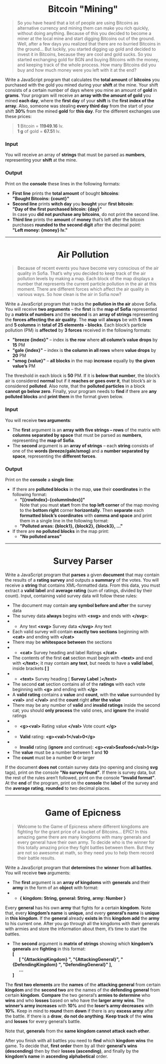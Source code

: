 # <div align="center">Bitcoin "Mining"<div>
> So you have heard that a lot of people are using Bitcoins as alternative currency and mining them can make you rich quickly, without doing anything. Because of this you decided to become a miner at the local mine and start digging Bitcoins out of the ground. Well, after a few days you realized that there are no burried Bitcoins in the ground... But luckily, you started digging up gold and decided to invest it in Bitcoins, because they are cool and gold sucks. So you
started exchanging gold for BGN and buying Bitcoins with the money, and keeping track of the whole process. How many Bitcoins did you buy and how much money were you left with it at the end?

Write a JavaScript program that calculates the **total amount** of **bitcoins** you purchased with the gold you mined during your **shift** at the mine. Your shift consists of a certain number of days where you mine an amount of **gold** in **grams**. Your program will receive an **array with the amount of gold** you mined **each day**, where the **first day** of your **shift** is the **first index of the array**. Also, someone was stealing **every third day** from the start of your shift **30%** from the mined **gold** for **this day**.
For the different exchanges use these prices:
>**1** Bitcoin = **11949.16** lv.<br />
**1 g** of gold = **67.51** lv.

### Input
You will receive an array of **strings** that must be parsed as **numbers**, representing your **shift** at the mine.
### Output
Print on the **console** these lines in the following formats:<br />
* **First line** prints the **total amount** of bought **bitcoins**:<br />
**"Bought Bitcoins: {count}"**<br />
* **Second line** prints **witch day** you **bought** your **first bitcoin**:<br />
**"Day of the first purchased bitcoin: {day}"**<br />
In case you **did not purchase any bitcoins**, do not print the second line.
* **Third line** prints the **amount** of **money** that’s left after the bitcoin purchases **rounded to the second digit** after the decimal point:<br />
**"Left money: {money} lv."**

---
# <div align="center">Air Pollution</div>
> Because of recent events you have become very conscious of the air quality in Sofia. That’s why you decided to keep track of the air pollution levels by making a map. Each block of the map displays a number that represents the current particle pollution in the air at this moment. There are different forces which affect the air quality in various ways. So how clean is the air in Sofia now?
>
Write a JavaScript program that tracks the **pollution in the air** above Sofia. You will receive **two arguments** – the **first** is the **map of Sofia** represented by a **matrix of numbers** and the **second** is an **array of strings** representing the **forces affecting the air quality**. The **map** will **always** be with **5 rows** and **5 columns** in **total of 25 elements - blocks**.
Each block’s particle pollution (PM) is **affected** by **3 forces** received in the following formats:
* **"breeze {index}"** – index is **the row** where **all column’s value drops** by **15** PM
* **"gale {index}"** – index is **the column in all rows** where **value drops** by **20** PM
* **"smog {value}"** – **all blocks** in the map **increase** equally by **the given value’s** PM

The threshold in each block is **50** PM. If it is **below that number**, the block’s air is considered **normal** but if it **reaches or goes over it**, that block’s air is considered **polluted**. Also note, that the **polluted particles** in a block **cannot go
below zero**.
Finally, your program needs to **find** if there are **any polluted blocks** and **print them** in the format given below.
### Input
You will receive **two arguments**:
* The **first** argument is an **array with five strings – rows** of the matrix with **columns separated by space** that must be parsed as **numbers**, representing the **map of Sofia**.
* The **second** argument is an **array of strings** – each **string** consists of one of the **words (breeze/gale/smog)** and a **number separated by space**, representing the **different forces**.
### Output
Print on the **console** a **single line**:
* If there are **polluted blocks** in the map, **use** their **coordinates** in the following format:<br />
	* **"[{rowIndex}-{columnIndex}]"**<br />
Note that you must **start** from the **top left corner** of the map moving to the **bottom right** corner **horizontally**. Then **separate** each **formatted block’s coordinates** with **comma and space** and print them in a single line in the following format:
	* **"Polluted areas: {block1}, {block2}, {block3}, …"**
* If there are **no polluted blocks** in the map print:
	* **"No polluted areas"**
---
# <div align="center">Survey Parser</div>
Write a JavaScript program that **parses** a given **document** that may contain the results of a **rating survey** and outputs a **summary** of the votes. You will receive a **string** that contains XML-formatted data. From this data, you must extract a **valid label** and **average rating** (sum of ratings, divided by their count). Input, containing valid survey data will follow these rules:
* The document may contain **any symbol before and after** the survey data
* The survey data **always** begins with **\<svg>** and ends with **\</svg>**:
* * Any text **\<svg>** Survey data **\</svg>** Any text
* Each valid survey will contain **exactly two sections** beginning with **\<cat>** and ending with **\</cat>**
* There may be **whitespace between** the sections<br />
* * **\<cat>** Survey heading and label **</cat><cat>** Ratings **\</cat>**
* The contents of the first **cat** section must begin with **\<text>** and end with **\</text>**; it may contain **any text**, but needs to have a **valid label**, inside brackets **[ ]**
* * **\<text>** Survey heading [ **Survey Label** ]**\</text>**
* The second **cat** section contains all of the **ratings** with each vote beginning with **\<g>** and ending with **\</g>**
* A **valid rating** contains a **value** and **count**, with the **value** surrounded by **\<val>** and **\</val>** and the **count** right **after the value**
* There may be any number of **valid** and **invalid ratings** inside the second cat; you should **only process** the valid ones, and **ignore** the invalid ratings
* * **\<g>\<val>** Rating value **\</val>** Vote count **\</g>**
* * **Valid** rating: **\<g>\<val>1\</val>0\</g>**
* * **Invalid** rating (**ignore** and continue): **\<g>\<val>Seafood\</val>1\</g>**
* The **value** must be a number between **1** and **10**
* The **count** must be a number **0** or larger

If the document **does not** contain survey data (no opening and closing **svg** tags), print on the console **"No survey found"**. If there is survey data, but the rest of the rules aren’t followed, print on the console **"Invalid format"**.
At the **end** of the program, print on the **console** the **label** of the survey and the **average rating**, **rounded** to two decimal places.

---
# <div align="center">Game of Epicness</div>
>Welcome to the Game of Epicness where different kingdoms are fighting for the grant price of a bucket of Bitcoins… EPIC! In this amazing game there are many kingdoms with many generals and every general have their own army. To decide who is the winner for this totally amazing price they fight battles between them. But they are not so awesome at math, so they need you to help them record their battle results.

Write a JavaScript program that **determines** the **winner** from **all battles**. You will receive **two** arguments:
* The **first** argument is an **array of kingdoms** with **generals** and their **army** in the form of an **object** with format:<br />
* * **{ kingdom: String, general: String, army: Number }**

Every **general** has his own **army** that fights for a certain **kingdom**. Note that, every **kingdom’s name** is **unique**, and every **general’s name** is **unique** in **this kingdom**. If the **general** already **exists in** this **kingdom add** the **army** to his current one. After you go through all the kingdoms with their generals with armies and store the information about them, it’s time to start the battles.
* The **second** argument is **matrix of strings** showing which **kingdom’s generals** are **fighting** in this format:<br />
**[<br />
&ensp;&ensp;&ensp;[ "{AttackingKingdom} ", "{AttackingGeneral}", "{DefendingKingdom} ", "DefendingGeneral}" ],<br />
&ensp;&ensp;&ensp;…<br />
]**

The **first two elements** are the **names** of the **attacking general** from certain **kingdom** and the **second two** are the names of the **defending general** from certain **kingdom**. **Compare** the two general’s **armies to determine** who **wins** and who **losses** based on who have the **larger army wins**. The **winner’s army increases** with **10%** and the **loser’s army decreases** with **10%**. Keep in mind to **round** them **down** if there is any **excess army** after the battle. If there is a **draw**, **do not do anything**. **Keep track** of the **wins** and **losses** for every general’s battle.

Note that, **generals** from the **same kingdom cannot attack each other**.

After you finish with all battles you need to **find** which **kingdom wins** the game. To decide that, **first order** them by all their **general’s wins (descending)** then by their **losses (ascending)**, and finally by the **kingdom’s name** in **ascending alphabetical** order.
